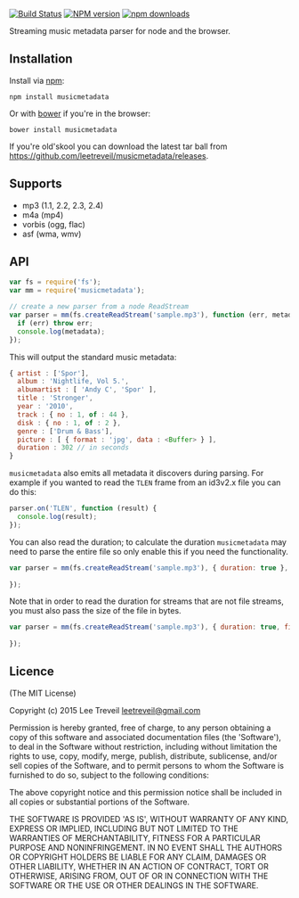 [![Build Status][travis-image]][travis-url] [![NPM version][npm-image]][npm-url] [![npm downloads][npm-downloads-image]][npm-url]

Streaming music metadata parser for node and the browser.

Installation
------------
Install via [npm](http://npmjs.org):

```
npm install musicmetadata
```

Or with [bower](http://bower.io) if you're in the browser:

```
bower install musicmetadata
```

If you're old'skool you can download the latest tar ball from https://github.com/leetreveil/musicmetadata/releases.


Supports
-----------------
* mp3 (1.1, 2.2, 2.3, 2.4)
* m4a (mp4)
* vorbis (ogg, flac)
* asf (wma, wmv)


API
-----------------
```javascript
var fs = require('fs');
var mm = require('musicmetadata');

// create a new parser from a node ReadStream
var parser = mm(fs.createReadStream('sample.mp3'), function (err, metadata) {
  if (err) throw err;
  console.log(metadata);
});
```

This will output the standard music metadata:

```javascript
{ artist : ['Spor'],
  album : 'Nightlife, Vol 5.',
  albumartist : [ 'Andy C', 'Spor' ],
  title : 'Stronger',
  year : '2010',
  track : { no : 1, of : 44 },
  disk : { no : 1, of : 2 },
  genre : ['Drum & Bass'],
  picture : [ { format : 'jpg', data : <Buffer> } ],
  duration : 302 // in seconds
}
```

`musicmetadata` also emits all metadata it discovers during parsing. For example if you wanted to read the `TLEN` frame from an id3v2.x file you can do this:

```javascript
parser.on('TLEN', function (result) {
  console.log(result);
});
```

You can also read the duration; to calculate the duration `musicmetadata` may need to parse the entire file
so only enable this if you need the functionality.
```javascript
var parser = mm(fs.createReadStream('sample.mp3'), { duration: true }, function (err, metadata) {
  
});
```

Note that in order to read the duration for streams that are not file streams, you must also pass the size of the file in bytes.
```javascript
var parser = mm(fs.createReadStream('sample.mp3'), { duration: true, fileSize: 26838 }, function (err, metadata) {
  
});
```

Licence
-----------------

(The MIT License)

Copyright (c) 2015 Lee Treveil <leetreveil@gmail.com>

Permission is hereby granted, free of charge, to any person obtaining a copy of this software and associated documentation files (the 'Software'), to deal in the Software without restriction, including without limitation the rights to use, copy, modify, merge, publish, distribute, sublicense, and/or sell copies of the Software, and to permit persons to whom the Software is furnished to do so, subject to the following conditions:

The above copyright notice and this permission notice shall be included in all copies or substantial portions of the Software.

THE SOFTWARE IS PROVIDED 'AS IS', WITHOUT WARRANTY OF ANY KIND, EXPRESS OR IMPLIED, INCLUDING BUT NOT LIMITED TO THE WARRANTIES OF MERCHANTABILITY, FITNESS FOR A PARTICULAR PURPOSE AND NONINFRINGEMENT. IN NO EVENT SHALL THE AUTHORS OR COPYRIGHT HOLDERS BE LIABLE FOR ANY CLAIM, DAMAGES OR OTHER LIABILITY, WHETHER IN AN ACTION OF CONTRACT, TORT OR OTHERWISE, ARISING FROM, OUT OF OR IN CONNECTION WITH THE SOFTWARE OR THE USE OR OTHER DEALINGS IN THE SOFTWARE.

[npm-url]: https://npmjs.org/package/musicmetadata
[npm-image]: https://badge.fury.io/js/musicmetadata.svg
[npm-downloads-image]: http://img.shields.io/npm/dm/musicmetadata.svg

[travis-url]: https://travis-ci.org/leetreveil/musicmetadata
[travis-image]: https://api.travis-ci.org/leetreveil/musicmetadata.svg?branch=master
